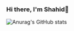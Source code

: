 ### Hi there, I'm Shahid👋

![Anurag's GitHub stats](https://github-readme-stats.vercel.app/api?username=abbassi007&show_icons=true&theme=onedark)
